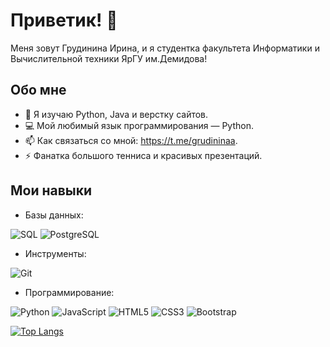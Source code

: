 # Приветик! 🩷

Меня зовут Грудинина Ирина, и я студентка факультета Информатики и Вычислительной техники ЯрГУ им.Демидова!

## Обо мне
- 🌱 Я изучаю Python, Java и верстку сайтов.
- 💻 Мой любимый язык программирования — Python.
- 📫 Как связаться со мной: https://t.me/grudininaa.
- ⚡ Фанатка большого тенниса и красивых презентаций.

## Мои навыки
- Базы данных:

![SQL](https://img.shields.io/badge/-SQL-blue?style=flat-square&logo=mysql)
![PostgreSQL](https://img.shields.io/badge/-PostgreSQL-blue?style=flat-square&logo=postgresql)
- Инструменты:

![Git](https://img.shields.io/badge/-Git-red?style=flat-square&logo=git)
- Программирование:

![Python](https://img.shields.io/badge/-Python-black?style=flat-square&logo=python)
![JavaScript](https://img.shields.io/badge/-JavaScript-yellow?style=flat-square&logo=javascript)
![HTML5](https://img.shields.io/badge/-HTML5-E34F26?style=flat-square&logo=html5&logoColor=white)
![CSS3](https://img.shields.io/badge/-CSS3-1572B6?style=flat-square&logo=css3)
![Bootstrap](https://img.shields.io/badge/-Bootstrap-blue?style=flat-square&logo=bootstrap)
  
[![Top Langs](https://github-readme-stats.vercel.app/api/top-langs/?username=glupizza&layout=compact)](https://github.com/glupizza)
